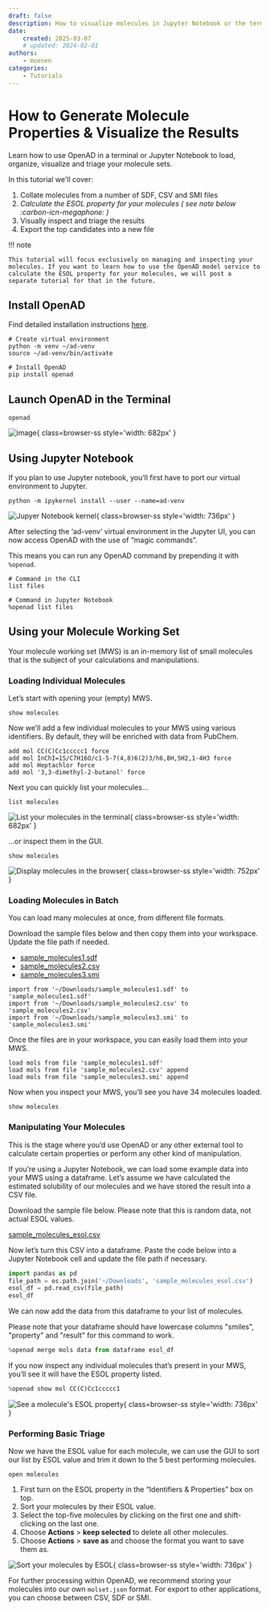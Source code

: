 ```yaml
---
draft: false
description: How to visualize molecules in Jupyter Notebook or the terminal.
date:
    created: 2025-03-07
    # updated: 2024-02-01
authors:
    - moenen
categories:
    - Tutorials
---
```


# How to Generate Molecule Properties & Visualize the Results

<!-- # Visualizing and Triaging Molecules -->

Learn how to use OpenAD in a terminal or Jupyter Notebook to load, organize, visualize and triage your molecule sets.

<!-- more -->

In this tutorial we'll cover:

1.  Collate molecules from a number of SDF, CSV and SMI files
2.  _Calculate the ESOL property for your molecules ( see note below &nbsp; :carbon-icn-megaphone: )_
3.  Visually inspect and triage the results
4.  Export the top candidates into a new file

!!! note

    This tutorial will focus exclusively on managing and inspecting your molecules. If you want to learn how to use the OpenAD model service to calculate the ESOL property for your molecules, we will post a separate tutorial for that in the future.

## Install OpenAD

Find detailed installation instructions [here](https://github.com/acceleratedscience/openad-toolkit/blob/main/README/installation.md).

```shell
# Create virtual environment
python -m venv ~/ad-venv
source ~/ad-venv/bin/activate

# Install OpenAD
pip install openad
```

## Launch OpenAD in the Terminal

```shell
openad
```

<!-- ![alt text](https://cdn.britannica.com/55/174255-050-526314B6/brown-Guernsey-cow.jpg) -->

<!-- prettier-ignore -->
![image](assets/openad-cli-welcome.png){ class=browser-ss style='width: 682px' }

## Using Jupyter Notebook

If you plan to use Jupyter notebook, you’ll first have to port our virtual environment to Jupyter.

```shell
python -m ipykernel install --user --name=ad-venv
```

![Jupyer Notebook kernel](assets/jupyter-venv.png){ class=browser-ss style='width: 736px' }

After selecting the ‘ad-venv’ virtual environment in the Jupyter UI, you can now access OpenAD with the use of “magic commands”.

This means you can run any OpenAD command by prepending it with `%openad`.

```shell
# Command in the CLI
list files

# Command in Jupyter Notebook
%openad list files
```

## Using your Molecule Working Set

Your molecule working set (MWS) is an in-memory list of small molecules that is the subject of your calculations and manipulations.

### Loading Individual Molecules

Let’s start with opening your (empty) MWS.

```shell
show molecules
```

Now we’ll add a few individual molecules to your MWS using various identifiers. By default, they will be enriched with data from PubChem.

```shell
add mol CC(C)Cc1ccccc1 force
add mol InChI=1S/C7H16O/c1-5-7(4,8)6(2)3/h6,8H,5H2,1-4H3 force
add mol Heptachlor force
add mol '3,3-dimethyl-2-butanol' force
```

Next you can quickly list your molecules…

```shell
list molecules
```

![List your molecules in the terminal](assets/openad-cli-list-molecules.png){ class=browser-ss style='width: 682px' }

…or inspect them in the GUI.

```shell
show molecules
```

![Display molecules in the browser](assets/molset-viewer-frame.png){ class=browser-ss style='width: 752px' }

### Loading Molecules in Batch

You can load many molecules at once, from different file formats.

Download the sample files below and then copy them into your workspace. Update the file path if needed.

-   [sample_molecules1.sdf](/_assets/sample_molecules/sample_molecules1.sdf)
-   [sample_molecules2.csv](/_assets/sample_molecules/sample_molecules2.csv)
-   [sample_molecules3.smi](/_assets/sample_molecules/sample_molecules3.smi)

```shell
import from '~/Downloads/sample_molecules1.sdf' to 'sample_molecules1.sdf'
import from '~/Downloads/sample_molecules2.csv' to 'sample_molecules2.csv'
import from '~/Downloads/sample_molecules3.smi' to 'sample_molecules3.smi'
```

Once the files are in your workspace, you can easily load them into your MWS.

```shell
load mols from file 'sample_molecules1.sdf'
load mols from file 'sample_molecules2.csv' append
load mols from file 'sample_molecules3.smi' append
```

Now when you inspect your MWS, you’ll see you have 34 molecules loaded.

```shell
show molecules
```

### Manipulating Your Molecules

This is the stage where you’d use OpenAD or any other external tool to calculate certain properties or perform any other kind of manipulation.

If you’re using a Jupyter Notebook, we can load some example data into your MWS using a dataframe. Let’s assume we have calculated the estimated solubility of our molecules and we have stored the result into a CSV file.

Download the sample file below. Please note that this is random data, not actual ESOL values.

[sample_molecules_esol.csv](assets/sample_molecules/sample_molecules_esol.csv)

Now let’s turn this CSV into a dataframe. Paste the code below into a Jupyter Notebook cell and update the file path if necessary.

```python
import pandas as pd
file_path = os.path.join('~/Downloads', 'sample_molecules_esol.csv')
esol_df = pd.read_csv(file_path)
esol_df
```

We can now add the data from this dataframe to your list of molecules.

Please note that your dataframe should have lowercase columns "smiles", "property" and "result" for this command to work.

```python
%openad merge mols data from dataframe esol_df
```

If you now inspect any individual molecules that’s present in your MWS, you’ll see it will have the ESOL property listed.

```python
%openad show mol CC(C)Cc1ccccc1
```

![See a molecule's ESOL property](assets/mol-viewer-esol.png){ class=browser-ss style='width: 736px' }

### Performing Basic Triage

Now we have the ESOL value for each molecule, we can use the GUI to sort our list by ESOL value and trim it down to the 5 best performing molecules.

```shell
open molecules
```

1. First turn on the ESOL property in the “Identifiers & Properties” box on top.
1. Sort your molecules by their ESOL value.
1. Select the top-five molecules by clicking on the first one and shift-clicking on the last one.
1. Choose **Actions** > **keep selected** to delete all other molecules.
1. Choose **Actions** > **save as** and choose the format you want to save them as.

![Sort your molecules by ESOL](assets/mws-sort-by-esol.png){ class=browser-ss style='width: 736px' }

For further processing within OpenAD, we recommend storing your molecules into our own `molset.json` format. For export to other applications, you can choose between CSV, SDF or SMI.
